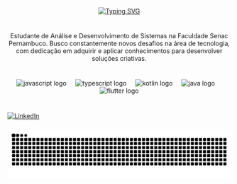 <div align="center">
  <a href="https://git.io/typing-svg"><img src="https://readme-typing-svg.demolab.com?font=&weight=100&duration=9991&pause=937&color=F7C5DE&width=435&lines=%E2%9C%A7%E2%8B%84+Bem-vindos+ao+meu+perfil+%E2%8B%84%E2%9C%A7;%E2%9C%A7%E2%8B%84+Bienvenidos+a+mi+perfil+%E2%8B%84%E2%9C%A7;%E2%9C%A7%E2%8B%84+Welcome+to+my+profile+%E2%8B%84%E2%9C%A7" alt="Typing SVG" />
  </a>
</div>

#

<p align="center">Estudante de Análise e Desenvolvimento de Sistemas na Faculdade Senac Pernambuco. Busco constantemente novos desafios na área de tecnologia, com dedicação em adquirir e aplicar conhecimentos para desenvolver soluções criativas.

#

<div align="center">
  <img src="https://skillicons.dev/icons?i=js" height="25" alt="javascript logo"  />
  <img width="12" />
  <img src="https://cdn.jsdelivr.net/gh/devicons/devicon/icons/typescript/typescript-original.svg" height="25" alt="typescript logo"  />
  <img width="12" />
  <img src="https://download.logo.wine/logo/Kotlin_(programming_language)/Kotlin_(programming_language)-Logo.wine.png" height="25" alt="kotlin logo"  />
  <img width="12" />
  <img src="https://img.icons8.com/color/512/java-coffee-cup-logo.png" height="25" alt="java logo"  />
  <img width="12" />
  <img src="https://img.icons8.com/color/512/flutter.png" height="25" alt="flutter logo"  /
  
</div>

#

<div align="left">
    <a href="https://www.linkedin.com/in/htamarf/"><img width="32px" alt="LinkedIn" title="LinkedIn" src="https://i.imgur.com/yRpa1dQ.png"/></a>
  &#8287;&#8287;&#8287;&#8287;&#8287;
  </a>
</div>

###

<picture align="center">
   <source media="(prefers-color-scheme: dark)" srcset="https://raw.githubusercontent.com/HtaOliva/HtaOliva/output/github-contribution-grid-snake-dark.svg">
   <source media="(prefers-color-scheme: light)" srcset="https://raw.githubusercontent.com/HtaOliva/HtaOliva/output/github-contribution-grid-snake-dark.svg">
   <img align="center" alt="github contribution grid snake animation" src="https://raw.githubusercontent.com/HtaOliva/HtaOliva/output/github-contribution-grid-snake.svg">
</picture>

